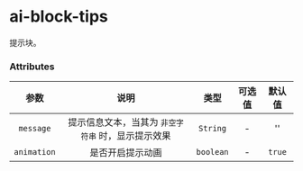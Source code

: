 # ai-block-tips

提示块。

### Attributes

| 参数 | 说明 | 类型 |可选值 | 默认值 |
| :---: |:---: |:---: |:---:| :---: |
| `message` | 提示信息文本，当其为 `非空字符串` 时，显示提示效果 | `String` | - | '' |
| `animation` | 是否开启提示动画 | `boolean` | - | `true` |